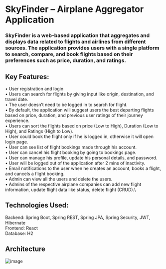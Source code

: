# SkyFinder – Airplane Aggregator Application
### SkyFinder is a web-based application that aggregates and displays data related to flights and airlines from different sources. The application provides users with a single platform to search, compare, and book flights based on their preferences such as price, duration, and ratings.

## Key Features:
•	User registration and login\
•	Users can search for flights by giving input like origin, destination, and travel date. \
•	The user doesn’t need to be logged in to search for flight.\
•	By default, the application will suggest users the best departing flights based on price, duration, and previous user ratings of their journey experience. \
•	Users can sort the flights based on price (Low to High), Duration (Low to High), and Ratings (High to Low).\
•	User could book the flight only if he is logged in, otherwise it will open login page. \
•	User can see list of flight bookings made through his account.\
•	User can cancel his flight booking by going to bookings page.\
•	User can manage his profile, update his personal details, and password.\
•	User will be logged out of the application after 2 mins of inactivity.\
•	Email notifications to the user when he creates an account, books a flight, and cancels a flight booking.\
•	Admin can view all the users and delete the users.\
•	Admins of the respective airplane companies can add new flight information, update flight data like status, delete flight (CRUD).\

## Technologies Used:
Backend: Spring Boot, Spring REST, Spring JPA, Spring Security, JWT, Hibernate\
Frontend: React\
Database: H2

## Architecture

![image](https://user-images.githubusercontent.com/113478192/235295201-d4bf6d43-de0d-41cb-9421-88884a3e7198.png)

